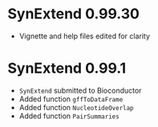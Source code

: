 # SynExtend 0.99.30

* Vignette and help files edited for clarity

# SynExtend 0.99.1

* `SynExtend` submitted to Bioconductor
* Added function `gffToDataFrame`
* Added function `NucleotideOverlap`
* Added function `PairSummaries`